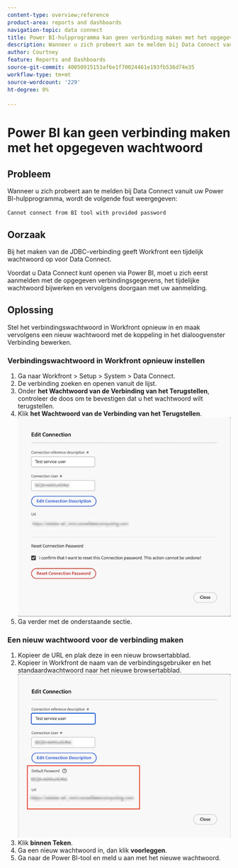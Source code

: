 ```yaml
---
content-type: overview;reference
product-area: reports and dashboards
navigation-topic: data connect
title: Power BI-hulpprogramma kan geen verbinding maken met het opgegeven wachtwoord
description: Wanneer u zich probeert aan te melden bij Data Connect vanuit uw Power BI-hulpprogramma, ontvangt u een aanmeldingsfout.
author: Courtney
feature: Reports and Dashboards
source-git-commit: 40050915153af6e1f70024461e193fb536d74e35
workflow-type: tm+mt
source-wordcount: '229'
ht-degree: 0%

---
```



# Power BI kan geen verbinding maken met het opgegeven wachtwoord

## Probleem

Wanneer u zich probeert aan te melden bij Data Connect vanuit uw Power BI-hulpprogramma, wordt de volgende fout weergegeven:

`Cannot connect from BI tool with provided password`

## Oorzaak

Bij het maken van de JDBC-verbinding geeft Workfront een tijdelijk wachtwoord op voor Data Connect.

Voordat u Data Connect kunt openen via Power BI, moet u zich eerst aanmelden met de opgegeven verbindingsgegevens, het tijdelijke wachtwoord bijwerken en vervolgens doorgaan met uw aanmelding.


## Oplossing

Stel het verbindingswachtwoord in Workfront opnieuw in en maak vervolgens een nieuw wachtwoord met de koppeling in het dialoogvenster Verbinding bewerken.

### Verbindingswachtwoord in Workfront opnieuw instellen

1. Ga naar Workfront > Setup > System > Data Connect.
1. De verbinding zoeken en openen vanuit de lijst.
1. Onder **het Wachtwoord van de Verbinding van het Terugstellen**, controleer de doos om te bevestigen dat u het wachtwoord wilt terugstellen.
1. Klik **het Wachtwoord van de Verbinding van het Terugstellen**.
   ![ teruggestelde verbindingswachtwoord ](assets/reset-password.png)
1. Ga verder met de onderstaande sectie.

### Een nieuw wachtwoord voor de verbinding maken

1. Kopieer de URL en plak deze in een nieuw browsertabblad.
1. Kopieer in Workfront de naam van de verbindingsgebruiker en het standaardwachtwoord naar het nieuwe browsertabblad.
   ![ exemplaar URL en standaardwachtwoord ](assets/link-password.png)
1. Klik **binnen Teken**.
1. Ga een nieuw wachtwoord in, dan klik **voorleggen**.
1. Ga naar de Power BI-tool en meld u aan met het nieuwe wachtwoord.

